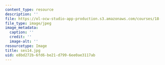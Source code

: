 ```yaml
---
content_type: resource
description: ''
file: https://ol-ocw-studio-app-production.s3.amazonaws.com/courses/18-s097-applied-category-theory-january-iap-2019/e8bd272b6fd6be21d7996ee0ae3117ab_ses14.jpg
file_type: image/jpeg
image_metadata:
  caption: ''
  credit: ''
  image-alt: ''
resourcetype: Image
title: ses14.jpg
uid: e8bd272b-6fd6-be21-d799-6ee0ae3117ab
---
```

